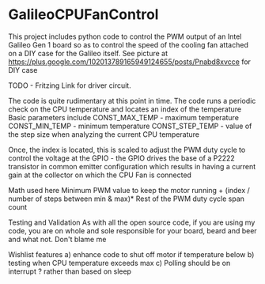 GalileoCPUFanControl
====================
This project includes python code to control the PWM output of an 
Intel Galileo Gen 1 board so as to control the speed of the cooling 
fan attached on a DIY case for the Galileo itself. 
See picture at https://plus.google.com/102013789165949124655/posts/Pnabd8xvcce for DIY case

TODO - Fritzing Link for driver circuit.

The code is quite rudimentary at this point in time. 
The code runs a periodic check on the CPU temperature and locates an index of the temperature
Basic parameters include
	CONST_MAX_TEMP - maximum temperature
	CONST_MIN_TEMP - minimum temperature
	CONST_STEP_TEMP - value of the step size when analyzing the current CPU temperature

Once, the index is located, this is scaled to adjust the PWM duty cycle to control the voltage
at the GPIO - the GPIO drives the base of a P2222 transistor in common emitter configuration
which results in having a current gain at the collector on which the CPU Fan is connected

Math used here
	Minimum PWM value to keep the motor running  + (index / number of steps between min & max)* Rest of the PWM duty cycle span count
	
Testing and Validation 
As with all the open source code, if you are using my code, you are on whole 
and sole responsible for your board, beard and beer and what not. Don't blame me

Wishlist features 
a) enhance code to shut off motor if temperature below 
b) testing when CPU temperature exceeds max 
c) Polling should be on interrupt ? rather than based on sleep 


